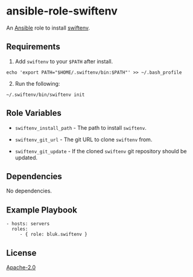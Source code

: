 ansible-role-swiftenv
==================

An [Ansible][ansible] role to install [swiftenv][swiftenv].

Requirements
------------

1. Add `swiftenv` to your `$PATH` after install.

```
echo 'export PATH="$HOME/.swiftenv/bin:$PATH"' >> ~/.bash_profile
```

2. Run the following:

```
~/.swiftenv/bin/swiftenv init
```

Role Variables
--------------

* `swiftenv_install_path` - The path to install `swiftenv`.

* `swiftenv_git_url` - The git URL to clone `swiftenv` from.

* `swiftenv_git_update` - If the cloned `swiftenv` git repository should be updated.

Dependencies
------------

No dependencies.

Example Playbook
----------------

```
- hosts: servers
  roles:
     - { role: bluk.swiftenv }
```

License
-------

[Apache-2.0][license]

[license]: LICENSE
[ansible]: https://www.ansible.com
[swiftenv]: https://github.com/kylef/swiftenv
